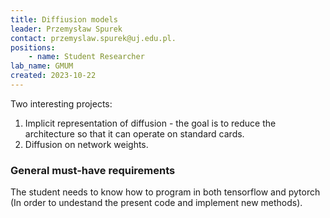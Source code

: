 ```yaml
---
title: Diffiusion models
leader: Przemysław Spurek
contact: przemyslaw.spurek@uj.edu.pl.
positions:
    - name: Student Researcher
lab_name: GMUM
created: 2023-10-22
---
```


Two interesting projects:
1. Implicit representation of diffusion - the goal is to reduce the architecture so that it can operate on standard cards.
2. Diffusion on network weights.

### General must-have requirements

The student needs to know how to program in both tensorflow and pytorch (In order to undestand the present code and implement new methods).
